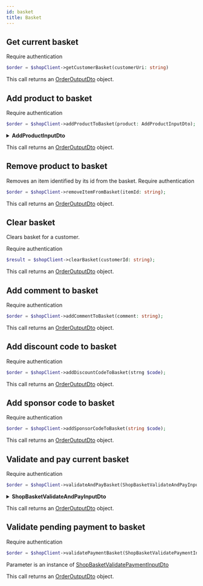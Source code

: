 ```yaml
---
id: basket
title: Basket
---
```


## Get current basket

<span class="badge badge--warning">Require authentication</span>

```php
$order = $shopClient->getCustomerBasket(customerUri: string)
```

This call returns an [OrderOutputDto](../shop-types#OrderDto) object.

## Add product to basket

<span class="badge badge--warning">Require authentication</span>

```php
$order = $shopClient->addProductToBasket(product: AddProductInputDto);
```

<details>
<summary><b>AddProductInputDto</b></summary>

| Fields              |                                             Type                                             |      Required      | Description                                |
| ------------------- | :------------------------------------------------------------------------------------------: | :----------------: | ------------------------------------------ |
| **organizationUri** |                                            string                                            | :white_check_mark: | The identifier of the **advertisement**    |
| **orderId**         |                                            string                                            |        :x:         | The uri of the **advertisment**            |
| **lattitude**       |                                            float                                             |        :x:         | The name of the **advertisement**          |
| **longitude**       |                                            float                                             |        :x:         | TODO                                       |
| **productId**       |                 [OrganizationOutputDto](../shop-types#OrganizationOutputDto)                 | :white_check_mark: | The organization associated to the order   |
| **orderQuantity**   |                                           integer                                            | :white_check_mark: | The customer associated to the order       |
| **options**         |   [ShopBasketAddProductOptionInputDto[]](../shop-types#ShopBasketAddProductOptionInputDto)   |        :x:         | The number of the order                    |
| **schedules**       | [ShopBasketAddProductScheduleInputDto[]](../shop-types#ShopBasketAddProductScheduleInputDto) |        :x:         | Number of day of the order                 |
| **offerId**         |                                            string                                            |        :x:         | Type of the order                          |
| **metadatas**       |                                            mixed                                             |        :x:         | The means of payment used                  |
| **customerUri**     |                                            string                                            |        :x:         | Payments associated to the order           |
| **isFreeTrial**     |                                           boolean                                            |        :x:         | The accepted offer associated to the order |

</details>

This call returns an [OrderOutputDto](../shop-types#OrderDto) object.

## Remove product to basket

Removes an item identified by its id from the basket.
<span class="badge badge--warning">Require authentication</span>

```php
$order = $shopClient->removeItemFromBasket(itemId: string);
```

This call returns an [OrderOutputDto](../shop-types#OrderDto) object.

## Clear basket

Clears basket for a customer.

<span class="badge badge--warning">Require authentication</span>

```php
$result = $shopClient->clearBasket(customerId: string);
```

This call returns an [OrderOutputDto](../shop-types#OrderDto) object.

## Add comment to basket

<span class="badge badge--warning">Require authentication</span>

```php
$order = $shopClient->addCommentToBasket(comment: string);
```

This call returns an [OrderOutputDto](../shop-types#OrderDto) object.

## Add discount code to basket

<span class="badge badge--warning">Require authentication</span>

```php
$order = $shopClient->addDiscountCodeToBasket(strng $code);
```

This call returns an [OrderOutputDto](../shop-types#OrderDto) object.

## Add sponsor code to basket

<span class="badge badge--warning">Require authentication</span>

```php
$order = $shopClient->addSponsorCodeToBasket(string $code);
```

This call returns an [OrderOutputDto](../shop-types#OrderDto) object.

## Validate and pay current basket

<span class="badge badge--warning">Require authentication</span>

```php
$order = $shopClient->validateAndPayBasket(ShopBasketValidateAndPayInputDto $validation)
```

<details>
<summary><b>ShopBasketValidateAndPayInputDto</b></summary>

ShopBasketValidateAndPayInputDto extends [ShopBasketValidatePaymentInputDto](../shop-types#ShopBasketValidatePaymentInputDto)

| Fields             |                            Type                             |      Required      | Description                         |
| ------------------ | :---------------------------------------------------------: | :----------------: | ----------------------------------- |
| **meansOfPayment** | [ShopMeansOfPaymentEnum](shop-types#ShopMeansOfPaymentEnum) | :white_check_mark: | The identifier of the advertisement |

</details>

This call returns an [OrderOutputDto](../shop-types#OrderDto) object.

## Validate pending payment to basket

<span class="badge badge--warning">Require authentication</span>

```php
$order = $shopClient->validatePaymentBasket(ShopBasketValidatePaymentInputDto $validation)

```

Parameter is an instance of [ShopBasketValidatePaymentInputDto](../shop-types#ShopBasketValidatePaymentInputDto)

This call returns an [OrderOutputDto](../shop-types#OrderDto) object.
